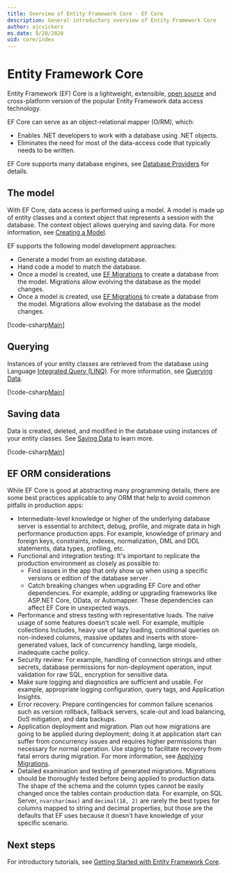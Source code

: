 ```yaml
---
title: Overview of Entity Framework Core - EF Core
description: General introductory overview of Entity Framework Core
author: ajcvickers
ms.date: 9/20/2020
uid: core/index
---
```


# Entity Framework Core

Entity Framework (EF) Core is a lightweight, extensible, [open source](https://github.com/aspnet/EntityFrameworkCore) and cross-platform version of the popular Entity Framework data access technology.

EF Core can serve as an object-relational mapper (O/RM), which:

* Enables .NET developers to work with a database using .NET objects.
* Eliminates the need for most of the data-access code that typically needs to be written.

EF Core supports many database engines, see [Database Providers](xref:core/providers/index) for details.

## The model

With EF Core, data access is performed using a model. A model is made up of entity classes and a context object that represents a session with the database. The context object allows querying and saving data. For more information, see [Creating a Model](xref:core/modeling/index).

EF supports the following model development approaches:

* Generate a model from an existing database.
* Hand code a model to match the database.
* Once a model is created, use [EF Migrations](xref:core/managing-schemas/migrations/index) to create a database from the model. Migrations allow evolving the database as the model changes.
* Once a model is created, use [EF Migrations](xref:core/managing-schemas/migrations/index) to create a database from the model. Migrations allow evolving the database as the model changes.

[!code-csharp[Main](../../samples/core/Intro/Model.cs)]

## Querying

Instances of your entity classes are retrieved from the database using Language [Integrated Query (LINQ)](/dotnet/csharp/programming-guide/concepts/linq/). For more information, see [Querying Data](xref:core/querying/index).

[!code-csharp[Main](../../samples/core/Intro/Program.cs#Querying)]

## Saving data

Data is created, deleted, and modified in the database using instances of your entity classes. See [Saving Data](xref:core/saving/index) to learn more.

[!code-csharp[Main](../../samples/core/Intro/Program.cs#SavingData)]

## EF ORM considerations

While EF Core is good at abstracting many programming details, there are some best practices applicable to any ORM that help to avoid common pitfalls in production apps:

 - Intermediate-level knowledge or higher of the underlying database server is essential to architect, debug, profile, and migrate data in high performance production apps. For example, knowledge of primary and foreign keys, constraints, indexes, normalization, DML and DDL statements, data types, profiling, etc.
- Functional and integration testing:  It's important to replicate the production environment as closely as possible to:
  - Find issues in the app that only show up when using a specific versions or edition of the database server .
  - Catch breaking changes when upgrading EF Core and other dependencies. For example, adding or upgrading frameworks like ASP.NET Core, OData, or Automapper. These dependencies can affect EF Core in unexpected ways.
- Performance and stress testing with representative loads. The naïve usage of some features doesn't scale well. For example, multiple collections Includes, heavy use of lazy loading, conditional queries on non-indexed columns, massive updates and inserts with store-generated values, lack of concurrency handling, large models, inadequate cache policy.
- Security review: For example, handling of connection strings and other secrets, database permissions for non-deployment operation, input validation for raw SQL, encryption for sensitive data.
- Make sure logging and diagnostics are sufficient and usable. For example, appropriate logging configuration, query tags, and Application Insights.
- Error recovery. Prepare contingencies for common failure scenarios such as version rollback, fallback servers, scale-out and load balancing, DoS mitigation, and data backups.
- Application deployment and migration. Plan out how migrations are going to be applied during deployment; doing it at application start can suffer from concurrency issues and requires higher permissions than necessary for normal operation. Use staging to facilitate recovery from fatal errors during migration. For more information, see [Applying Migrations](xref:core/managing-schemas/migrations/applying).
- Detailed examination and testing of generated migrations. Migrations should be thoroughly tested before being applied to production data. The shape of the schema and the column types cannot be easily changed once the tables contain production data. For example, on SQL Server, `nvarchar(max)` and `decimal(18, 2)` are rarely the best types for columns mapped to string and decimal properties, but those are the defaults that EF uses because it doesn't have knowledge of your specific scenario.

## Next steps

For introductory tutorials, see [Getting Started with Entity Framework Core](xref:core/get-started/index).
